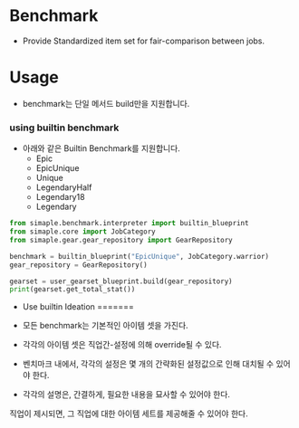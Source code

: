 Benchmark
=======

- Provide Standardized item set for fair-comparison between jobs.


Usage
=====

- benchmark는 단일 메서드 build만을 지원합니다.

### using builtin benchmark

- 아래와 같은 Builtin Benchmark를 지원합니다.
  - Epic
  - EpicUnique
  - Unique
  - LegendaryHalf
  - Legendary18
  - Legendary

```python
from simaple.benchmark.interpreter import builtin_blueprint
from simaple.core import JobCategory
from simaple.gear.gear_repository import GearRepository

benchmark = builtin_blueprint("EpicUnique", JobCategory.warrior)
gear_repository = GearRepository()

gearset = user_gearset_blueprint.build(gear_repository)
print(gearset.get_total_stat())
```


- Use builtin
Ideation
=======

- 모든 benchmark는 기본적인 아이템 셋을 가진다.
- 각각의 아이템 셋은 직업간-설정에 의해 override될 수 있다.
- 벤치마크 내에서, 각각의 설정은 몇 개의 간략화된 설정값으로 인해 대치될 수 있어야 한다.
- 각각의 설명은, 간결하게, 필요한 내용을 묘사할 수 있어야 한다.

직업이 제시되면, 그 직업에 대한 아이템 세트를 제공해줄 수 있어야 한다.

